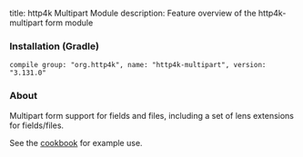 title: http4k Multipart Module
description: Feature overview of the http4k-multipart form module

### Installation (Gradle)
```compile group: "org.http4k", name: "http4k-multipart", version: "3.131.0"```

### About

Multipart form support for fields and files, including a set of lens extensions for fields/files.

See the [cookbook](/cookbook/multipart_forms/) for example use.
